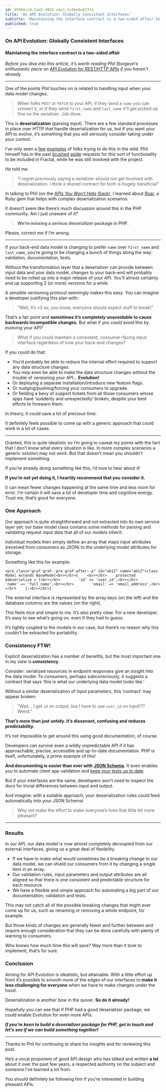 ```yaml
---
id: df984cc0-2ad2-4932-a3e1-5c8be0a473f4
title: 'On API Evolution: Globally Consistent Interfaces'
subtitle: 'Maintaining the interface contract is a two-sided affair In this article I want to show one way that I believe you can increase the opportunity for API Evolution - through deserialization.'
published: true
---
```




### On API Evolution: Globally Consistent Interfaces

#### Maintaining the interface contract is a two-sided affair

*Before you dive into this article, it’s worth reading Phil Sturgeon’s enthusiastic piece on* [API Evolution for REST/HTTP APIs](https://blog.apisyouwonthate.com/api-evolution-for-rest-http-apis-b4296519e564) *if you haven’t already.*





---



One of the points Phil touches on is related to handling input when your data model changes.

> When folks `POST` or `PATCH` to your API, if they send a `name` you can convert it, or if they send `first_name` and `last_name` it'll get picked up fine on the serializer. Job done.

This is **deserialization** (parsing input). There are a few standard processes in place over HTTP that handle deserialization for us, but if you want your API to evolve, it’s something that you will seriously consider taking under your control.

I‘ve only seen a [few](https://laracasts.com/discuss/channels/laravel/best-way-to-transform-input-data) [examples](https://github.com/FriendsOfCake/awesome-cakephp/pull/184) of folks trying to do this in the wild. Phil himself has in the past [brushed](https://github.com/thephpleague/fractal/issues/65) [aside](https://github.com/thephpleague/fractal/issues/10#issuecomment-30944175) requests for this sort of functionality to be included in Fractal, while he was still involved with the project.

He told me:

> “I regret previously saying a serializer should not get involved with deserialization. I think a shared contract for both is hugely beneficial”

In talking to Phil (on the [*APIs You Won’t Hate* Slack](https://apisyouwonthate.com/community.html)), I learned about [Roar](http://trailblazer.to/gems/roar/jsonapi.html), a Ruby gem that helps with complex deserialization scenarios.

It doesn’t seem like there’s much discussion around this in the PHP community. Am I just unaware of it?

> **We’re missing a serious deserializer package in PHP.**

Please, correct me if I’m wrong.





---



If your back-end data model is changing to prefer `name` over `first_name` and `last_name`, you’re going to be changing a bunch of things along the way: validation, documentation, tests.

Without the transformation layer that a deserializer can provide between input data and your data model, changes to your back-end will probably need to be rolled up into a major release of your API. You’ll almost certainly end up supporting 2 (or more) versions for a while.

A sensible versioning protocol seemingly makes this easy. You can imagine a developer justifying this plan with:

> “Well, it’s v3 so, you know, everyone should expect stuff to break!”

That’s a fair point and **sometimes it’s completely unavoidable to cause backwards incompatible changes.** But what if you *could* avoid this by evolving your API?

> What if you could maintain a consistent, consumer-facing input interface regardless of how your back-end changes?

If you could do that:

- You’d probably be able to reduce the internal effort required to support any data structure changes.
- You *may* even be able to make the data structure changes without the trouble of versioning your API… **Evolution!**
- Or deploying a separate installation/introduce new feature flags.
- Or nudging/pushing/forcing your consumers to upgrade.
- Or fielding a bevy of support tickets from all those consumers whose apps have ‘suddenly and unexpectedly’ broken, despite your best efforts to forewarn them.

In theory, it could save a lot of precious time.

It definitely feels possible to come up with a generic approach that could work in a lot of cases.





---



Granted, this is quite idealistic so I’m going to caveat my points with the fact that I don’t know what every situation is like. In more complex scenarios a generic solution may not work. But that doesn’t mean you shouldn’t implement something.

If you’re already doing something like this, I’d love to hear about it!

**If you’re not yet doing it, I heartily recommend that you consider it.**

It can mean fewer changes happening at the same time and less room for error. I’m certain it will save a lot of developer time and cognitive energy. Trust me, that’s good for everyone.

### One Approach

Our approach is quite straightforward and not extracted into its own service layer yet: our base model class contains some methods for parsing and validating request input data that all of our models inherit.

Individual models then simply define an array that maps input attributes (received from consumers as JSON) to the underlying model attributes for storage.

Something like this for example:

```
<pre class="graf graf--pre graf-after--p" id="ab12" name="ab12">class Model extends BaseModel<br></br>{    <br></br>    protected $deserialize = [<br></br>        'id' => 'user_id',<br></br>        'name' => 'full_name',<br></br>        'email' => 'email_address',<br></br>    ];<br></br>}
```

The external interface is represented by the array keys (on the left) and the database columns are the values (on the right).

This feels nice and simple to me. It’s also pretty clear. For a new developer, it’s easy to see what’s going on, even if they had to guess.

It’s tightly coupled to the models in our case, but there’s no reason why this couldn’t be extracted for portability.

### Consistency FTW!

Explicit deserialization has a number of benefits, but the most important one in my view is **consistency**.

Consider: serialized resources in endpoint responses give an insight into the data model. To consumers, perhaps subconsciously, it suggests a contract that says ‘this is what our underlying data model looks like.’

Without a similar deserialization of input parameters, this ‘contract’ may appear broken:

> “Wait… I get `id` on output, but I have to use `user_id` on input!?? Weird.”

**That’s more than just untidy. It’s dissonant, confusing and reduces predictability.**

It’s not impossible to get around this using good documentation, of course.

Developers can survive even a wildly unpredictable API if it has approachable, precise, accessible and up-to-date documentation. PHP is itself, unfortunately, a prime example of this!

**And documenting is easier than ever with** [**JSON Schema**](http://json-schema.org/)**.** It even enables you to automate client app validation and [keep your tests up to date](https://blog.apisyouwonthate.com/tricking-colleagues-into-writing-documentation-via-contract-testing-206308b47e05).

But if your interfaces are the same, developers won’t *need* to inspect the docs for trivial differences between input and output.

And imagine: with a suitable approach, your deserialization rules could feed automatically into your JSON Schema!

> Why not make the effort to make everyone’s lives that little bit more pleasant?





---



### Results

In our API, our data model is now almost completely decoupled from our external interfaces, giving us a great deal of flexibility.

- If we have to make what would sometimes be a breaking change to our data model, we can shield our consumers from it by changing a single item in an array.
- Our validation rules, input parameters and output attributes are all aligned so that there is one consistent and predictable structure for each resource.
- We have a flexible and simple approach for automating a big part of our documentation, validation and tests.

This may not catch all of the possible breaking changes that might ever come up for us, such as renaming or removing a whole endpoint, for example.

But those kinds of changes are generally fewer and further between and require enough consideration that they can be done carefully with plenty of warning to consumers.

Who knows how much time this will save? Way more than it took to implement, that’s for sure.

### Conclusion

Aiming for API Evolution is idealistic, but attainable. With a little effort up front it’s possible to smooth more of the edges of our interfaces to **make it less challenging for everyone** when we have to make changes under the hood.

Deserialization is another bow in the quiver. **So do it already!**

Hopefully you can see that if PHP had a good deserializer package, we could enable Evolution for even more APIs.

***If you’re keen to build a deserializer package for PHP, get in touch and let’s see if we can build something together!***





---



Thanks to Phil for continuing to share his insights and for reviewing this post.

He’s a vocal proponent of good API design who has talked and written **a lot** about it over the past few years, a respected authority on the subject and someone I’ve learned a lot from.

You should definitely be following him if you’re interested in building pleasant APIs.

